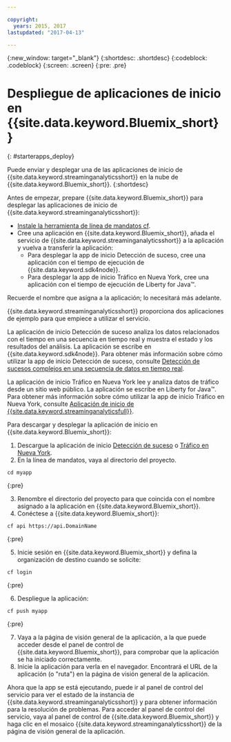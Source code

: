 ```yaml
---

copyright:
  years: 2015, 2017
lastupdated: "2017-04-13"

---
```


<!-- Attribute definitions -->
{:new_window: target="_blank"}
{:shortdesc: .shortdesc}
{:codeblock: .codeblock}
{:screen: .screen}
{:pre: .pre}

# Despliegue de aplicaciones de inicio en {{site.data.keyword.Bluemix_short}}
{: #starterapps_deploy}

Puede enviar y desplegar una de las aplicaciones de inicio de {{site.data.keyword.streaminganalyticsshort}} en la nube de {{site.data.keyword.Bluemix_short}}.
{:shortdesc}

Antes de empezar, prepare {{site.data.keyword.Bluemix_short}} para desplegar las aplicaciones de inicio de {{site.data.keyword.streaminganalyticsshort}}:

* [Instale la herramienta de línea de mandatos cf](https://github.com/cloudfoundry/cli/releases).
* Cree una aplicación en {{site.data.keyword.Bluemix_short}}, añada el servicio de {{site.data.keyword.streaminganalyticsshort}} a la aplicación y vuelva a transferir la aplicación:
	* Para desplegar la app de inicio Detección de suceso, cree una aplicación con el tiempo de ejecución de {{site.data.keyword.sdk4node}}.
	* Para desplegar la app de inicio Tráfico en Nueva York, cree una aplicación con el tiempo de ejecución de Liberty for Java™.

Recuerde el nombre que asigna a la aplicación; lo necesitará más adelante.

{{site.data.keyword.streaminganalyticsshort}} proporciona dos aplicaciones de ejemplo para que empiece a utilizar el servicio.

La aplicación de inicio Detección de suceso analiza los datos relacionados con el tiempo en una secuencia en tiempo real y muestra el estado y los resultados del análisis. La aplicación se escribe en {{site.data.keyword.sdk4node}}. Para obtener más información sobre cómo utilizar la app de inicio Detección de suceso, consulte [Detección de sucesos complejos en una secuencia de datos en tiempo real](https://www.ibm.com/developerworks/library/ba-bluemix-detect-complex-events-from-data-stream-trs/index.html).

La aplicación de inicio Tráfico en Nueva York lee y analiza datos de tráfico desde un sitio web público. La aplicación se escribe en Liberty for Java™. Para obtener más información sobre cómo utilizar la app de inicio Tráfico en Nueva York, consulte [Aplicación de inicio de {{site.data.keyword.streaminganalyticsfull}}](https://developer.ibm.com/streamsdev/docs/bluemix-streaming-analytics-starter-application/).

Para descargar y desplegar la aplicación de inicio en {{site.data.keyword.Bluemix_short}}:

1. Descargue la aplicación de inicio [Detección de suceso](https://hub.jazz.net/project/streamscloud/EventDetection/overview) o [Tráfico en Nueva York](https://hub.jazz.net/project/streamscloud/NYCTraffic/overview).
2. En la línea de mandatos, vaya al directorio del proyecto.
  <pre><code>cd myapp</code></pre>
  {:pre}

3. Renombre el directorio del proyecto para que coincida con el nombre asignado a la aplicación en {{site.data.keyword.Bluemix_short}}.
4. Conéctese a {{site.data.keyword.Bluemix_short}}:
  <pre><code>cf api https://api.DomainName</code></pre>
  {:pre}

5. Inicie sesión en {{site.data.keyword.Bluemix_short}} y defina la organización de destino cuando se solicite:
  <pre><code>cf login</code></pre>
  {:pre}

6. Despliegue la aplicación:
  <pre><code>cf push myapp</code></pre>
  {:pre}

7. Vaya a la página de visión general de la aplicación, a la que puede acceder desde el panel de control de {{site.data.keyword.Bluemix_short}}, para comprobar que la aplicación se ha iniciado correctamente.
8. Inicie la aplicación para verla en el navegador. Encontrará el URL de la aplicación (o "ruta") en la página de visión general de la aplicación.

Ahora que la app se está ejecutando, puede ir al panel de control del servicio para ver el estado de la instancia de {{site.data.keyword.streaminganalyticsshort}} y para obtener información para la resolución de problemas. Para acceder al panel de control del servicio, vaya al panel de control de {{site.data.keyword.Bluemix_short}} y haga clic en el mosaico {{site.data.keyword.streaminganalyticsshort}} de la página de visión general de la aplicación.
